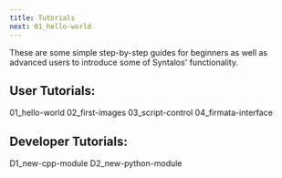```yaml
---
title: Tutorials
next: 01_hello-world
---
```


These are some simple step-by-step guides for beginners as well as advanced users to
introduce some of Syntalos' functionality.

## User Tutorials:

   01_hello-world
   02_first-images
   03_script-control
   04_firmata-interface


## Developer Tutorials:

   D1_new-cpp-module
   D2_new-python-module
